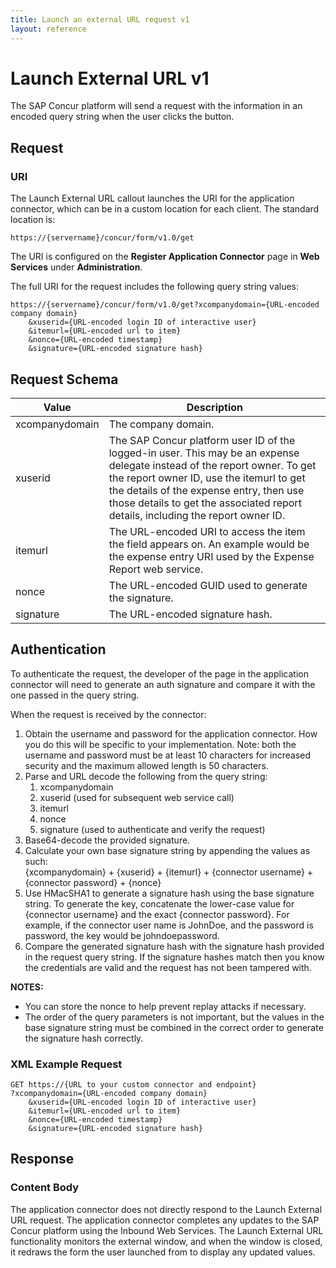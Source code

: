 ```yaml
---
title: Launch an external URL request v1
layout: reference
---
```

# Launch External URL v1

The SAP Concur platform will send a request with the information in an encoded query string when the user clicks the button.

## <a name="request"></a>Request

### URI
The Launch External URL callout launches the URI for the application connector, which can be in a custom location for each client. The standard location is:

`https://{servername}/concur/form/v1.0/get`

The URI is configured on the **Register Application Connector** page in **Web Services** under **Administration**.

The full URI for the request includes the following query string values:

```
https://{servername}/concur/form/v1.0/get?xcompanydomain={URL-encoded company domain}
    &xuserid={URL-encoded login ID of interactive user}
    &itemurl={URL-encoded url to item}
    &nonce={URL-encoded timestamp}
    &signature={URL-encoded signature hash}
```

## <a name="req-schema"></a>Request Schema

| Value | Description |
|-------|-------------|
|  xcompanydomain |  The company domain. |  
|  xuserid |  The SAP Concur platform user ID of the logged-in user. This may be an expense delegate instead of the report owner. To get the report owner ID, use the itemurl to get the details of the expense entry, then use those details to get the associated report details, including the report owner ID. |
|  itemurl |  The URL-encoded URI to access the item the field appears on. An example would be the expense entry URI used by the Expense Report web service. |
|  nonce |  The URL-encoded GUID used to generate the signature. |
|  signature |  The URL-encoded signature hash. |

## <a name="authentication"></a>Authentication

To authenticate the request, the developer of the page in the application connector will need to generate an auth signature and compare it with the one passed in the query string.

When the request is received by the connector:

1. Obtain the username and password for the application connector. How you do this will be specific to your implementation. Note: both the username and password must be at least 10 characters for increased security and the maximum allowed length is 50 characters.
2. Parse and URL decode the following from the query string:
    1. xcompanydomain
    2. xuserid (used for subsequent web service call)
    3. itemurl
    4. nonce
    5. signature (used to authenticate and verify the request)
3. Base64-decode the provided signature.
4. Calculate your own base signature string by appending the values as such:  
{xcompanydomain} + {xuserid} + {itemurl} + {connector username} + {connector password} + {nonce}
5. Use HMacSHA1 to generate a signature hash using the base signature string. To generate the key, concatenate the lower-case value for {connector username} and the exact {connector password}. For example, if the connector user name is JohnDoe, and the password is password, the key would be johndoepassword.
6. Compare the generated signature hash with the signature hash provided in the request query string.
If the signature hashes match then you know the credentials are valid and the request has not been tampered with.

**NOTES:**

* You can store the nonce to help prevent replay attacks if necessary.
* The order of the query parameters is not important, but the values in the base signature string must be combined in the correct order to generate the signature hash correctly.

###  <a name="req-example"></a>XML Example Request

```
GET https://{URL to your custom connector and endpoint}
?xcompanydomain={URL-encoded company domain}
    &xuserid={URL-encoded login ID of interactive user}
    &itemurl={URL-encoded url to item}
    &nonce={URL-encoded timestamp}
    &signature={URL-encoded signature hash}
```

##  <a name="response"></a>Response

### Content Body

The application connector does not directly respond to the Launch External URL request. The application connector completes any updates to the SAP Concur platform using the Inbound Web Services. The Launch External URL functionality monitors the external window, and when the window is closed, it redraws the form the user launched from to display any updated values.
